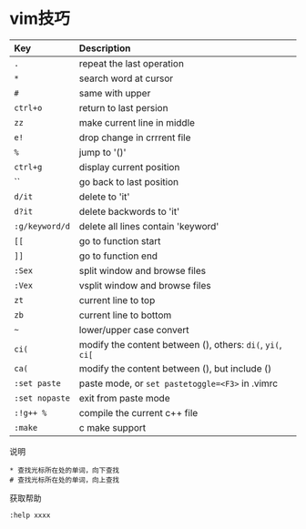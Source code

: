 # vim技巧

| Key            | Description                                                |
|:-------------- |:---------------------------------------------------------- |
| `.`            | repeat the last operation                                  |
| `*`            | search word at cursor                                      |
| `#`            | same with upper                                            |
| `ctrl+o`       | return to last persion                                     |
| `zz`           | make current line in middle                                |
| `e!`           | drop change in crrrent file                                |
| `%`            | jump to '()'                                               |
| `ctrl+g`       | display current position                                   |
| ``             | go back to last position                                   |
| `d/it`         | delete to 'it'                                             |
| `d?it`         | delete backwords to 'it'                                   |
| `:g/keyword/d` | delete all lines contain 'keyword'                         |
| `[[`           | go to function start                                       |
| `]]`           | go to function end                                         |
| `:Sex`         | split window and browse files                              |
| `:Vex`         | vsplit window and browse files                             |
| `zt`           | current line to top                                        |
| `zb`           | current line to bottom                                     |
| `~`            | lower/upper case convert                                   |
| `ci(`          | modify the content between (), others: `di(`, `yi(`, `ci[` |
| `ca(`          | modify the content between (), but include ()              |
| `:set paste`   | paste mode, or `set pastetoggle=<F3>` in .vimrc            |
| `:set nopaste` | exit from paste mode                                       |
| `:!g++ %`      | compile the current c++ file                               |
| `:make`        | c make support                                             |



说明

```
* 查找光标所在处的单词，向下查找
# 查找光标所在处的单词，向上查找
```


获取帮助

```
:help xxxx
```

